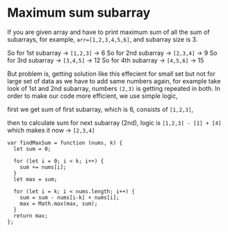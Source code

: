 # Maximum sum subarray

If you are given array and have to print maximum sum of all the sum of subarrays,
for example, ```arr=[1,2,3,4,5,6]```, and subarray size is 3.

So for 1st subarray -> ```[1,2,3]``` -> 6
So for 2nd subarray -> ```[2,3,4]``` -> 9
So for 3rd subarray -> ```[3,4,5]``` -> 12
So for 4th subarray -> ```[4,5,6]``` -> 15

But problem is, getting solution like this effecient for small set but not for large set of data as we have to add same numbers again, for example take look of 1st and 2nd subarray, numbers ```(2,3)``` is getting repeated in both. In order to make our code more efficient, we use simple logic,

first we get sum of first subarray, which is 6, consists of ```[1,2,3]```,

then to calculate sum for next subarray (2nd), logic is ```[1,2,3] - [1] + [4]``` which makes it now -> ```[2,3,4]```

```
var findMaxSum = function (nums, k) {
  let sum = 0;

  for (let i = 0; i < k; i++) {
    sum += nums[i];
  }
  let max = sum;

  for (let i = k; i < nums.length; i++) {
    sum = sum - nums[i-k] + nums[i];
    max = Math.max(max, sum);
  }
  return max;
};
```